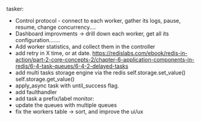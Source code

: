 tasker:
- Control protocol - connect to each worker, gather its logs, pause, resume, change concurrency....
- Dashboard improvments -> drill down each worker, get all its configuration.......
- Add worker statistics, and collect them in the controller
- add retry in X time, or at date. https://redislabs.com/ebook/redis-in-action/part-2-core-concepts-2/chapter-6-application-components-in-redis/6-4-task-queues/6-4-2-delayed-tasks
- add multi tasks storage engine via the redis self.storage.set_value() self.storage.get_value()
- apply_async task with until_success flag.
- add faulthandler
- add task a prefix/label
monitor:
- update the queues with multiple queues
- fix the workers table -> sort, and improve the ui/ux
